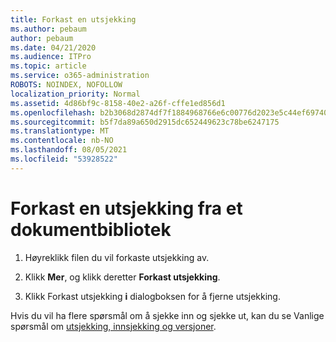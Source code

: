 ```yaml
---
title: Forkast en utsjekking
ms.author: pebaum
author: pebaum
ms.date: 04/21/2020
ms.audience: ITPro
ms.topic: article
ms.service: o365-administration
ROBOTS: NOINDEX, NOFOLLOW
localization_priority: Normal
ms.assetid: 4d86bf9c-8158-40e2-a26f-cffe1ed856d1
ms.openlocfilehash: b2b3068d2874df7f1884968766e6c00776d2023e5c44ef697401485b57f9fadf
ms.sourcegitcommit: b5f7da89a650d2915dc652449623c78be6247175
ms.translationtype: MT
ms.contentlocale: nb-NO
ms.lasthandoff: 08/05/2021
ms.locfileid: "53928522"
---
```

# <a name="discard-a-check-out-from-a-document-library"></a>Forkast en utsjekking fra et dokumentbibliotek

1. Høyreklikk filen du vil forkaste utsjekking av.
    
2. Klikk **Mer**, og klikk deretter **Forkast utsjekking**. 
    
3. Klikk Forkast utsjekking **i** dialogboksen for å fjerne utsjekking. 
    
Hvis du vil ha flere spørsmål om å sjekke inn og sjekke ut, kan du se Vanlige spørsmål om [utsjekking, innsjekking og versjoner](https://go.microsoft.com/fwlink/?linkid=2018786).
  

